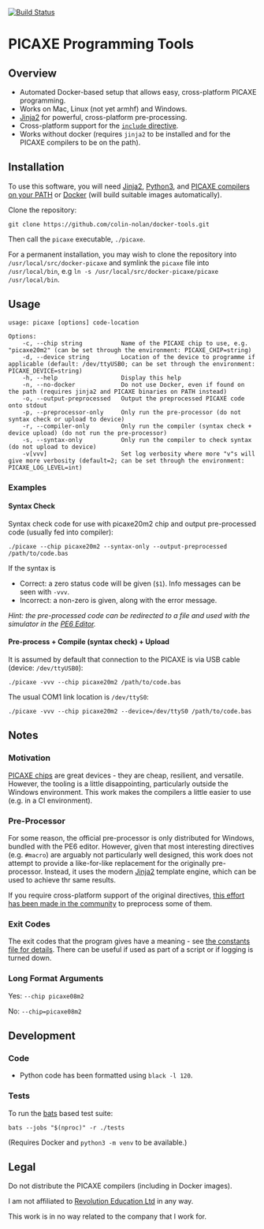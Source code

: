 [![Build Status](https://travis-ci.com/colin-nolan/docker-picaxe.svg?token=wHcb6TtzYWvisvZKjFKh&branch=main)](https://travis-ci.com/colin-nolan/docker-picaxe)

# PICAXE Programming Tools
## Overview
- Automated Docker-based setup that allows easy, cross-platform PICAXE programming. 
- Works on Mac, Linux (not yet armhf) and Windows.
- [Jinja2](https://jinja.palletsprojects.com) for powerful, cross-platform pre-processing.
- Cross-platform support for the [`include` directive](https://picaxe.com/basic-commands/directives/hash-include/).
- Works without docker (requires `jinja2` to be installed and for the PICAXE compilers to be on the path).


## Installation
To use this software, you will need [Jinja2](https://pypi.org/project/Jinja2), [Python3](https://www.python.org/downloads/), and 
[PICAXE compilers](https://picaxe.com/software/drivers/picaxe-compilers) [on your PATH](https://linuxize.com/post/how-to-add-directory-to-path-in-linux/)
or [Docker](https://docs.docker.com/get-docker) (will build suitable images automatically).

Clone the repository:
```
git clone https://github.com/colin-nolan/docker-tools.git
```
Then call the `picaxe` executable, `./picaxe`.

For a permanent installation, you may wish to clone the repository into `/usr/local/src/docker-picaxe` and symlink 
the `picaxe` file into `/usr/local/bin`, e.g `ln -s /usr/local/src/docker-picaxe/picaxe /usr/local/bin`.


## Usage
```
usage: picaxe [options] code-location

Options:
    -c, --chip string           Name of the PICAXE chip to use, e.g. "picaxe20m2" (can be set through the environment: PICAXE_CHIP=string)
    -d, --device string         Location of the device to programme if applicable (default: /dev/ttyUSB0; can be set through the environment: PICAXE_DEVICE=string)
    -h, --help                  Display this help
    -n, --no-docker             Do not use Docker, even if found on the path (requires jinja2 and PICAXE binaries on PATH instead)
    -o, --output-preprocessed   Output the preprocessed PICAXE code onto stdout
    -p, --preprocessor-only     Only run the pre-processor (do not syntax check or upload to device)
    -r, --compiler-only         Only run the compiler (syntax check + device upload) (do not run the pre-processor)
    -s, --syntax-only           Only run the compiler to check syntax (do not upload to device)
    -v[vvv]                     Set log verbosity where more "v"s will give more verbosity (default=2; can be set through the environment: PICAXE_LOG_LEVEL=int)
```

### Examples
#### Syntax Check
Syntax check code for use with picaxe20m2 chip and output pre-processed code (usually fed into compiler):
```
./picaxe --chip picaxe20m2 --syntax-only --output-preprocessed /path/to/code.bas
```
If the syntax is
- Correct: a zero status code will be given (`$1`). Info messages can be seen with `-vvv`.
- Incorrect: a non-zero is given, along with the error message.

_Hint: the pre-processed code can be redirected to a file and used with the simulator in the [PE6 Editor](https://picaxe.com/software/picaxe/picaxe-editor-6/)._

#### Pre-process + Compile (syntax check) + Upload
It is assumed by default that connection to the PICAXE is via USB cable (device: `/dev/ttyUSB0`):
```
./picaxe -vvv --chip picaxe20m2 /path/to/code.bas
```

The usual COM1 link location is `/dev/ttyS0`:
```
./picaxe -vvv --chip picaxe20m2 --device=/dev/ttyS0 /path/to/code.bas
```


## Notes
### Motivation
[PICAXE chips](https://picaxe.com/hardware/picaxe-chips) are great devices - they are cheap, resilient, and versatile.
However, the tooling is a little disappointing, particularly outside the Windows environment. This work makes the 
compilers a little easier to use (e.g. in a CI environment).

### Pre-Processor
For some reason, the official pre-processor is only distributed for Windows, bundled with the PE6 editor. 
However, given that most interesting directives (e.g. `#macro`) are arguably not particularly well designed, this 
work does not attempt to provide a like-for-like replacement for the originally pre-processor. Instead, it uses
the modern [Jinja2](https://jinja.palletsprojects.com) template engine, which can be used to achieve thr same results.

If you require cross-platform support of the original directives, [this effort has been made in the community](https://github.com/Patronics/PicaxePreprocess) to preprocess some of them.

### Exit Codes
The exit codes that the program gives have a meaning - see [the constants file for details](./pipeline/constants.sh). There can be useful
if used as part of a script or if logging is turned down.

### Long Format Arguments
Yes: `--chip picaxe08m2`

No: `--chip=picaxe08m2`


## Development
### Code
- Python code has been formatted using `black -l 120`.

### Tests
To run the [bats](https://github.com/bats-core/bats-core) based test suite:
```
bats --jobs "$(nproc)" -r ./tests
```
(Requires Docker and `python3 -m venv` to be available.)


## Legal
Do not distribute the PICAXE compilers (including in Docker images).

I am not affiliated to [Revolution Education Ltd](https://rev-ed.co.uk/) in any way.

This work is in no way related to the company that I work for.
